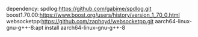 dependency:
spdlog:https://github.com/gabime/spdlog.git
boost1.70.00:https://www.boost.org/users/history/version_1_70_0.html
websocketpp:https://github.com/zaphoyd/websocketpp.git
aarch64-linux-gnu-g++-8:apt install aarch64-linux-gnu-g++-8
